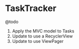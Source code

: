 # TaskTracker

@todo

1. Apply the MVC model to Tasks
2. Update to use a RecyclerView
3. Update to use ViewPager
